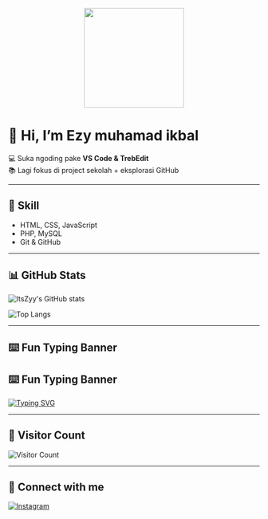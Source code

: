 <!-- Banner / Foto Profil -->
<p align="center">
  <img src="https://raw.githubusercontent.com/ItsZyy/ItsZyy/main/foto.png" width="200">
</p>

# 👋 Hi, I’m Ezy muhamad ikbal

💻 Suka ngoding pake **VS Code & TrebEdit**  
📚 Lagi fokus di project sekolah + eksplorasi GitHub  

---

## 🚀 Skill
- HTML, CSS, JavaScript
- PHP, MySQL
- Git & GitHub

---

## 📊 GitHub Stats
![ItsZyy's GitHub stats](https://github-readme-stats.vercel.app/api?username=ItsZyy&show_icons=true&theme=tokyonight)

![Top Langs](https://github-readme-stats.vercel.app/api/top-langs/?username=ItsZyy&layout=compact&theme=tokyonight)

---

## ⌨️ Fun Typing Banner
## ⌨️ Fun Typing Banner
[![Typing SVG](https://readme-typing-svg.demolab.com?font=JetBrains+Mono&pause=800&color=00C2FF&width=500&lines=Halo+semua!;Saya+Ezy+m+ikbal+👋;Selamat+Datang+di+Profil+GitHub+saya!;Saya+suka+belajar+dan+ngoding+💻)](https://git.io/typing-svg)

---

## 👀 Visitor Count
![Visitor Count](https://komarev.com/ghpvc/?username=ItsZyy&color=blue)

---

## 🔗 Connect with me
[![Instagram](https://img.shields.io/badge/Instagram-%23E4405F.svg?&logo=instagram&logoColor=white)](https://www.instagram.com/zyymikbll_?igsh=MTd5N2cxZDFwNXR4dQ==)
